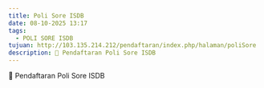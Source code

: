 ```yaml
---
title: Poli Sore ISDB
date: 08-10-2025 13:17
tags:
  - POLI SORE ISDB
tujuan: http://103.135.214.212/pendaftaran/index.php/halaman/poliSore
description: 🔗 Pendaftaran Poli Sore ISDB
---
```

🔗 Pendaftaran Poli Sore ISDB